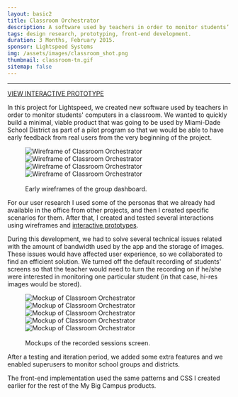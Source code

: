 ```yaml
---
layout: basic2
title: Classroom Orchestrator
description: A software used by teachers in order to monitor students’ computer screens in real time.
tags: design research, prototyping, front-end development.
duration: 3 Months, February 2015.
sponsor: Lightspeed Systems
img: /assets/images/classroom_shot.png
thumbnail: classroom-tn.gif
sitemap: false
---
```

<script src="/assets/js/flickity.js"></script>

<hr>
<a href="/work/projects/a288d20020c6de3a6926698a5b7f0a39adce6c79/protos/co-proto/#/screens/36065803?maintainScrollPosition=false" class="button">VIEW INTERACTIVE PROTOTYPE</a>

In this project for Lightspeed, we created new software used by teachers in order to monitor students' computers in a classroom. We wanted to quickly build a minimal, viable product that was going to be used by Miami-Dade School District as part of a pilot program so that we would be able to have early feedback from real users from the very beginning of the project.

<figure>
  <div class="carousel" data-flickity='{ "imagesLoaded": true, "percentPosition": false }'>
    <img src="/assets/images/co_wire1.png" alt="Wireframe of Classroom Orchestrator">
    <img src="/assets/images/co_wire2.png" alt="Wireframe of Classroom Orchestrator">
    <img src="/assets/images/co_wire3.png" alt="Wireframe of Classroom Orchestrator">
    <img src="/assets/images/co_wire4.png" alt="Wireframe of Classroom Orchestrator">
  </div>
  <br>
  <figcaption>Early wireframes of the group dashboard.</figcaption>
</figure>

For our user research I used some of the personas that we already had available in the office from other projects, and then I created specific scenarios for them. After that, I created and tested several interactions using wireframes and <a href="/work/projects/protos/co-proto">interactive prototypes</a>.

During this development, we had to solve several technical issues related with the amount of bandwidth used by the app and the storage of images. These issues would have affected user experience, so we collaborated to find an efficient solution. We turned off the default recording of students' screens so that the teacher would need to turn the recording on if he/she were interested in monitoring one particular student (in that case, hi-res images would be stored).

<figure>
  <div class="carousel" data-flickity='{ "imagesLoaded": true, "percentPosition": false }'>
    <img src="/assets/images/co_mockup2.jpg" alt="Mockup of Classroom Orchestrator">
    <img src="/assets/images/co_mockup_1.gif" alt="Mockup of Classroom Orchestrator">
    <img src="/assets/images/co_mockup_2.gif" alt="Mockup of Classroom Orchestrator">
    <img src="/assets/images/co_mockup_3.gif" alt="Mockup of Classroom Orchestrator">
    <img src="/assets/images/co_mockup_4.gif" alt="Mockup of Classroom Orchestrator">
  </div>
  <br>
  <figcaption>Mockups of the recorded sessions screen.</figcaption>
</figure>

After a testing and iteration period, we added some extra features and we enabled superusers to monitor school groups and districts.

The front-end implementation used the same patterns and CSS I created earlier for the rest of the My Big Campus products.

